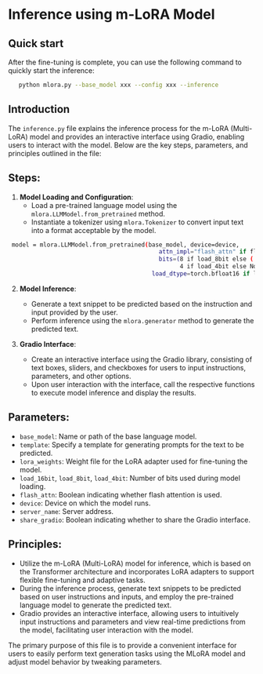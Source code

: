 # Inference using m-LoRA Model
## Quick start
After the fine-tuning is complete, you can use the following command to quickly start the inference:
```bash
   python mlora.py --base_model xxx --config xxx --inference
```

## Introduction
The `inference.py` file explains the inference process for the m-LoRA (Multi-LoRA) model and provides an interactive interface using Gradio, enabling users to interact with the model. Below are the key steps, parameters, and principles outlined in the file:

## Steps:

1. **Model Loading and Configuration**:
   - Load a pre-trained language model using the `mlora.LLMModel.from_pretrained` method.
   - Instantiate a tokenizer using `mlora.Tokenizer` to convert input text into a format acceptable by the model.
   
```bash
 model = mlora.LLMModel.from_pretrained(base_model, device=device,
                                           attn_impl="flash_attn" if flash_attn else "eager",
                                           bits=(8 if load_8bit else (
                                                 4 if load_4bit else None)),
                                         load_dtype=torch.bfloat16 if load_16bit else torch.float32)
```
   
  

2. **Model Inference**:
   - Generate a text snippet to be predicted based on the instruction and input provided by the user.
   - Perform inference using the `mlora.generator` method to generate the predicted text.

3. **Gradio Interface**:
   - Create an interactive interface using the Gradio library, consisting of text boxes, sliders, and checkboxes for users to input instructions, parameters, and other options.
   - Upon user interaction with the interface, call the respective functions to execute model inference and display the results.

## Parameters:

- `base_model`: Name or path of the base language model.
- `template`: Specify a template for generating prompts for the text to be predicted.
- `lora_weights`: Weight file for the LoRA adapter used for fine-tuning the model.
- `load_16bit`, `load_8bit`, `load_4bit`: Number of bits used during model loading.
- `flash_attn`: Boolean indicating whether flash attention is used.
- `device`: Device on which the model runs.
- `server_name`: Server address.
- `share_gradio`: Boolean indicating whether to share the Gradio interface.

## Principles:

- Utilize the m-LoRA (Multi-LoRA) model for inference, which is based on the Transformer architecture and incorporates LoRA adapters to support flexible fine-tuning and adaptive tasks.
- During the inference process, generate text snippets to be predicted based on user instructions and inputs, and employ the pre-trained language model to generate the predicted text.
- Gradio provides an interactive interface, allowing users to intuitively input instructions and parameters and view real-time predictions from the model, facilitating user interaction with the model.

The primary purpose of this file is to provide a convenient interface for users to easily perform text generation tasks using the MLoRA model and adjust model behavior by tweaking parameters.


